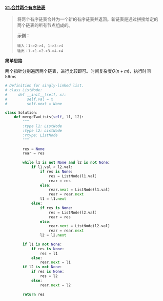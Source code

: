 #### [21.合并两个有序链表](https://leetcode-cn.com/problems/merge-two-sorted-lists/)

> 将两个有序链表合并为一个新的有序链表并返回。新链表是通过拼接给定的两个链表的所有节点组成的。 
>
> **示例：**
>
> ```
> 输入：1->2->4, 1->3->4
> 输出：1->1->2->3->4->4
> ```

**简单思路**

两个指针分别遍历两个链表，进行比较即可。时间复杂度$O(n+m)$，执行时间56ms

```python
# Definition for singly-linked list.
# class ListNode:
#     def __init__(self, x):
#         self.val = x
#         self.next = None

class Solution:
    def mergeTwoLists(self, l1, l2):
        """
        :type l1: ListNode
        :type l2: ListNode
        :rtype: ListNode
        """
        
        res = None
        rear = res
        
        while l1 is not None and l2 is not None:
            if l1.val < l2.val:
                if res is None:
                    res = ListNode(l1.val)
                    rear = res
                else:
                    rear.next = ListNode(l1.val)
                    rear = rear.next
                l1 = l1.next
            else:
                if res is None:
                    res = ListNode(l2.val)
                    rear = res
                else:
                    rear.next = ListNode(l2.val)
                    rear = rear.next
                l2 = l2.next
        
        if l1 is not None:
            if res is None:
                res = l1
            else:
                rear.next = l1
        if l2 is not None:
            if res is None:
                res = l2
            else:
                rear.next = l2
            
        return res
```

